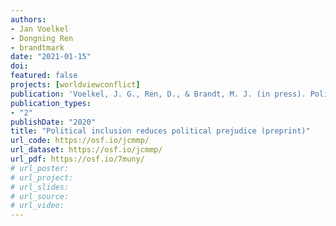 ```yaml
---
authors:
- Jan Voelkel
- Dongning Ren
- brandtmark
date: "2021-01-15"
doi:
featured: false
projects: [worldviewconflict]
publication: 'Voelkel, J. G., Ren, D., & Brandt, M. J. (in press). Political inclusion reduces political prejudice. *Journal of Experimental Social Psychology*'
publication_types:
- "2"
publishDate: "2020"
title: "Political inclusion reduces political prejudice (preprint)"
url_code: https://osf.io/jcmmp/
url_dataset: https://osf.io/jcmmp/
url_pdf: https://osf.io/7muny/
# url_poster:
# url_project:
# url_slides:
# url_source:
# url_video:
---
```

